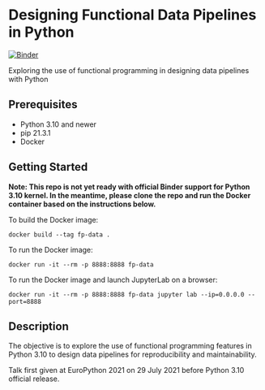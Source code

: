 # Designing Functional Data Pipelines in Python

[![Binder](https://mybinder.org/badge_logo.svg)](https://mybinder.org/v2/gh/hweecat/python-functional-data-pipelines/HEAD)

Exploring the use of functional programming in designing data pipelines with Python

## Prerequisites

- Python 3.10 and newer
- pip 21.3.1
- Docker

## Getting Started

**Note: This repo is not yet ready with official Binder support for Python 3.10 kernel. In the meantime, please clone the repo and run the Docker container based on the instructions below.**

To build the Docker image:

```
docker build --tag fp-data . 
```

To run the Docker image:

```
docker run -it --rm -p 8888:8888 fp-data
```

To run the Docker image and launch JupyterLab on a browser:

```
docker run -it --rm -p 8888:8888 fp-data jupyter lab --ip=0.0.0.0 --port=8888
```

## Description

The objective is to explore the use of functional programming features in Python 3.10 to design data pipelines for reproducibility and maintainability.

Talk first given at EuroPython 2021 on 29 July 2021 before Python 3.10 official release.